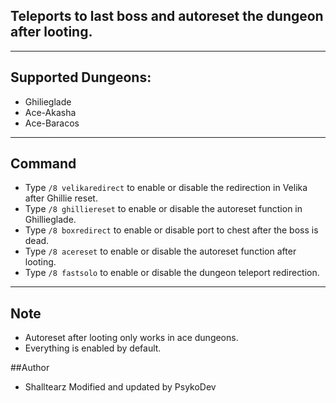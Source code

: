 ## Teleports to last boss and autoreset the dungeon after looting.

---

## Supported Dungeons:
* Ghilieglade
* Ace-Akasha
* Ace-Baracos

---

## Command
* Type `/8 velikaredirect` to enable or disable the redirection in Velika after Ghillie reset.
* Type `/8 ghilliereset` to enable or disable the autoreset function in Ghillieglade.
* Type `/8 boxredirect` to enable or disable port to chest after the boss is dead.
* Type `/8 acereset` to enable or disable the autoreset function after looting.
* Type `/8 fastsolo` to enable or disable the dungeon teleport redirection.

---

## Note
* Autoreset after looting only works in ace dungeons.
* Everything is enabled by default.

##Author
* Shalltearz Modified and updated by PsykoDev
